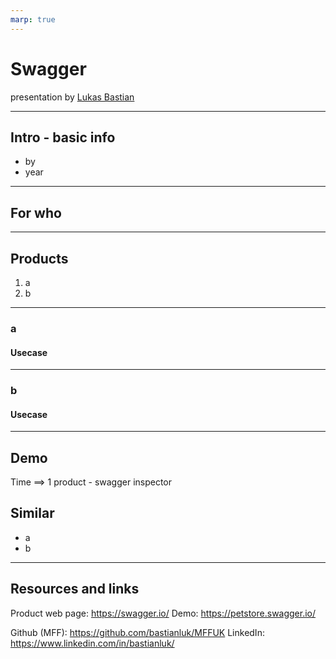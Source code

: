 ```yaml
---
marp: true
---
```


# Swagger

presentation by [Lukas Bastian](https://github.com/bastianluk/)

---
## Intro - basic info

- by
- year

---
## For who



---
## Products

1. a
2. b

---
### a

#### Usecase

---
### b

#### Usecase

---
## Demo

Time ==> 1 product - swagger inspector


## Similar

- a
- b

---
## Resources and links

Product web page: https://swagger.io/
Demo: https://petstore.swagger.io/

Github (MFF): https://github.com/bastianluk/MFFUK
LinkedIn: https://www.linkedin.com/in/bastianluk/